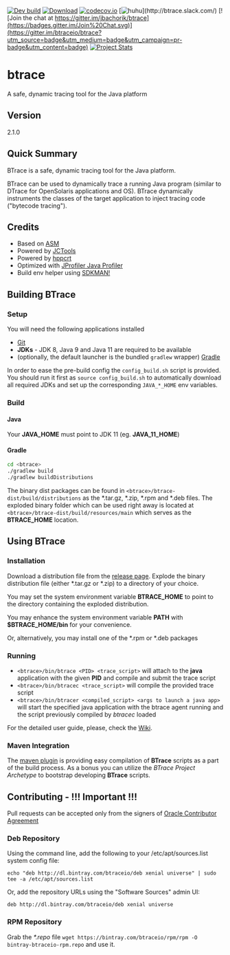 [![Dev build](https://github.com/btraceio/btrace/workflows/BTrace%20CI%2FCD/badge.svg?branch=develop)](https://github.com/btraceio/btrace/actions?query=workflow%3A%22BTrace+CI%2FCD%22+branch%3Adevelop) [![Download](https://api.bintray.com/packages/btraceio/releases/btrace/images/download.svg)](https://bintray.com/btraceio/releases/btrace/_latestVersion) [![codecov.io](https://codecov.io/github/btraceio/btrace/coverage.svg?branch=develop)](https://codecov.io/github/btraceio/btrace?branch=develop) [![huhu](https://img.shields.io/badge/Slack-join%20chat-brightgreen")](http://btrace.slack.com/) [![Join the chat at https://gitter.im/jbachorik/btrace](https://badges.gitter.im/Join%20Chat.svg)](https://gitter.im/btraceio/btrace?utm_source=badge&utm_medium=badge&utm_campaign=pr-badge&utm_content=badge) [![Project Stats](https://www.openhub.net/p/btrace/widgets/project_thin_badge.gif)](https://www.openhub.net/p/btrace)

# btrace

A safe, dynamic tracing tool for the Java platform

## Version
2.1.0

## Quick Summary
BTrace is a safe, dynamic tracing tool for the Java platform.

BTrace can be used to dynamically trace a running Java program (similar to DTrace for OpenSolaris applications and OS). BTrace dynamically instruments the classes of the target application to inject tracing code ("bytecode tracing").

## Credits
* Based on [ASM](http://asm.ow2.org/)
* Powered by [JCTools](https://github.com/JCTools/JCTools)
* Powered by [hppcrt](https://github.com/vsonnier/hppcrt)
* Optimized with [JProfiler Java Profiler](http://www.ej-technologies.com/products/jprofiler/overview.html)
* Build env helper using [SDKMAN!](https://sdkman.io/)

## Building BTrace

### Setup
You will need the following applications installed

* [Git](http://git-scm.com/downloads)
* __JDKs__ - JDK 8, Java 9 and Java 11 are required to be available
* (optionally, the default launcher is the bundled `gradlew` wrapper) [Gradle](http://gradle.org)

In order to ease the pre-build config the `config_build.sh` script is provided. You should run it first as `source config_build.sh` to automatically download all required JDKs and set up the corresponding `JAVA_*_HOME` env variables.

### Build

#### Java
Your __JAVA_HOME__ must point to JDK 11 (eg. __JAVA_11_HOME__)

#### Gradle
```sh
cd <btrace>
./gradlew build
./gradlew buildDistributions
```
The binary dist packages can be found in `<btrace>/btrace-dist/build/distributions` as the *.tar.gz, *.zip, *.rpm and *.deb files.
The exploded binary folder which can be used right away is located at `<btrace>/btrace-dist/build/resources/main` which serves as the __BTRACE_HOME__ location.


## Using BTrace
### Installation
Download a distribution file from the [release page](https://github.com/btraceio/btrace/releases/latest). Explode the binary distribution file (either *.tar.gz or *.zip) to a directory of your choice.

You may set the system environment variable __BTRACE_HOME__ to point to the directory containing the exploded distribution.

You may enhance the system environment variable __PATH__ with __$BTRACE_HOME/bin__ for your convenience.

Or, alternatively, you may install one of the *.rpm or *.deb packages

### Running
* `<btrace>/bin/btrace <PID> <trace_script>` will attach to the __java__ application with the given __PID__ and compile and submit the trace script
* `<btrace>/bin/btracec <trace_script>` will compile the provided trace script
* `<btrace>/bin/btracer <compiled_script> <args to launch a java app>` will start the specified java application with the btrace agent running and the script previously compiled by *btracec* loaded

For the detailed user guide, please, check the [Wiki](https://github.com/btraceio/btrace/wiki/Home).

### Maven Integration
The [maven plugin](https://github.com/btraceio/btrace-maven) is providing easy compilation of __BTrace__ scripts as a part of the build process. As a bonus you can utilize the _BTrace Project Archetype_ to bootstrap developing __BTrace__ scripts.

## Contributing - !!! Important !!!

Pull requests can be accepted only from the signers of [Oracle Contributor Agreement](http://www.oracle.com/technetwork/community/oca-486395.html)

### Deb Repository

Using the command line, add the following to your /etc/apt/sources.list system config file:

```
echo "deb http://dl.bintray.com/btraceio/deb xenial universe" | sudo tee -a /etc/apt/sources.list
```

Or, add the repository URLs using the "Software Sources" admin UI:

```
deb http://dl.bintray.com/btraceio/deb xenial universe
```

### RPM Repository

Grab the _*.repo_ file `wget https://bintray.com/btraceio/rpm/rpm -O bintray-btraceio-rpm.repo` and use it.

